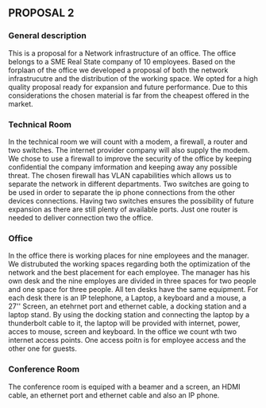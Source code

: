 

## PROPOSAL 2

### General description
This is a proposal for a Network infrastructure of an office. The office belongs to a SME Real State company of 10 employees. 
Based on the forplaan of the office we developed a proposal of both the network infrastrucutre and the distribution of the working space. We opted for a high quality proposal ready for expansion and future performance. Due to this considerations the chosen material is far from the cheapest offered in the market. 

### Technical Room
In the technical room we will count with a modem, a firewall, a router and two switches.
The internet provider company  will also supply the modem. 
We chose to use a firewall to improve the security of the office by keeping confidential the company imformation and keeping away any possible threat. The chosen firewall has VLAN capabilities which allows us to separate the network in different departments. 
Two switches are going to be used in order to separate the ip phone connections from the other devices connections. Having two switches ensures the possibility of future expansion as there are still plenty of available ports.
Just one router is needed to deliver connection two the office.

### Office
In the office there is working places for nine employees  and the manager. We distrubuted the working spaces regarding both the optimization of the network and the best placement for each employee.
The manager has his own desk and the nine employes are divided in three spaces for two people and one space for three people. All ten desks have the same equipment.
For each desk there is an IP telephone, a Laptop, a keyboard and a mouse, a 27'' Screen, an etehrnet port and ethernet cable, a docking station and a laptop stand.
By using the docking station and connecting the laptop by a thunderbolt cable to it, the laptop will be provided with internet, power, acces to mouse, screen and keyboard. 
In the office we count wth two internet access points. One access poitn is for employee access and the other one for guests.

### Conference Room
The conference room is equiped with a beamer and a screen, an HDMI cable, an ethernet port and ethernet cable and also an IP phone.

> 

